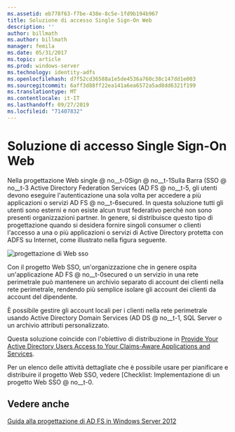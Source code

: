```yaml
---
ms.assetid: eb778f63-f7be-438e-8c5e-1fd9b194b967
title: Soluzione di accesso Single Sign-On Web
description: ''
author: billmath
ms.author: billmath
manager: femila
ms.date: 05/31/2017
ms.topic: article
ms.prod: windows-server
ms.technology: identity-adfs
ms.openlocfilehash: d7f52cd36588a1e5de4536a760c38c147dd1e003
ms.sourcegitcommit: 6aff3d88ff22ea141a6ea6572a5ad8dd6321f199
ms.translationtype: MT
ms.contentlocale: it-IT
ms.lasthandoff: 09/27/2019
ms.locfileid: "71407832"
---
```

# <a name="web-sso-design"></a>Soluzione di accesso Single Sign-On Web

Nella progettazione Web single @ no__t-0Sign @ no__t-1Sulla Barra \(SSO @ no__t-3 Active Directory Federation Services \(AD FS @ no__t-5, gli utenti devono eseguire l'autenticazione una sola volta per accedere a più applicazioni o servizi AD FS @ no__t-6secured. In questa soluzione tutti gli utenti sono esterni e non esiste alcun trust federativo perché non sono presenti organizzazioni partner. In genere, si distribuisce questo tipo di progettazione quando si desidera fornire singoli consumer o clienti l'accesso a una o più applicazioni o servizi di Active Directory protetta con ADFS su Internet, come illustrato nella figura seguente.  
  
![progettazione di Web sso](media/adfs2_WebSSODesign.gif)  
  
Con il progetto Web SSO, un'organizzazione che in genere ospita un'applicazione AD FS @ no__t-0secured o un servizio in una rete perimetrale può mantenere un archivio separato di account dei clienti nella rete perimetrale, rendendo più semplice isolare gli account dei clienti da account del dipendente.  
  
È possibile gestire gli account locali per i clienti nella rete perimetrale usando Active Directory Domain Services \(AD DS @ no__t-1, SQL Server o un archivio attributi personalizzato.  
  
Questa soluzione coincide con l'obiettivo di distribuzione in [Provide Your Active Directory Users Access to Your Claims-Aware Applications and Services](Provide-Your-Active-Directory-Users-Access-to-Your-Claims-Aware-Applications-and-Services.md).  
  
Per un elenco delle attività dettagliate che è possibile usare per pianificare e distribuire il progetto Web SSO, vedere [Checklist: Implementazione di un progetto Web SSO @ no__t-0.  
  
## <a name="see-also"></a>Vedere anche
[Guida alla progettazione di AD FS in Windows Server 2012](AD-FS-Design-Guide-in-Windows-Server-2012.md)
